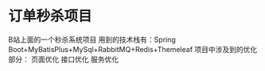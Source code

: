 # 订单秒杀项目
B站上面的一个秒杀系统项目
用到的技术栈有：Spring Boot+MyBatisPlus+MySql+RabbitMQ+Redis+Themeleaf
项目中涉及到的优化部分：
  页面优化
  接口优化
  服务优化

